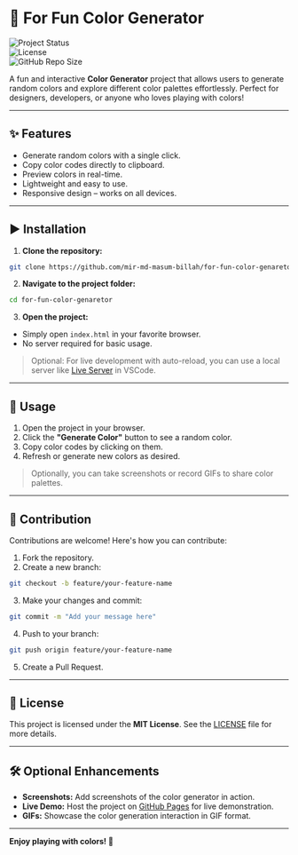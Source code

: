 
# 🎨 For Fun Color Generator 

![Project Status](https://img.shields.io/badge/status-active-success)  
![License](https://img.shields.io/badge/license-MIT-blue)  
![GitHub Repo Size](https://img.shields.io/github/repo-size/mir-md-masum-billah/for-fun-color-genaretor)  

A fun and interactive **Color Generator** project that allows users to generate random colors and explore different color palettes effortlessly. Perfect for designers, developers, or anyone who loves playing with colors!

---

## ✨ Features

- Generate random colors with a single click.  
- Copy color codes directly to clipboard.  
- Preview colors in real-time.  
- Lightweight and easy to use.  
- Responsive design – works on all devices.  

---

## ▶️ Installation

1. **Clone the repository:**  
```bash
git clone https://github.com/mir-md-masum-billah/for-fun-color-genaretor.git
```

2. **Navigate to the project folder:**  
```bash
cd for-fun-color-genaretor
```

3. **Open the project:**  
- Simply open `index.html` in your favorite browser.  
- No server required for basic usage.  

> Optional: For live development with auto-reload, you can use a local server like [Live Server](https://marketplace.visualstudio.com/items?itemName=ritwickdey.LiveServer) in VSCode.

---

## 🚀 Usage

1. Open the project in your browser.  
2. Click the **"Generate Color"** button to see a random color.  
3. Copy color codes by clicking on them.  
4. Refresh or generate new colors as desired.  

> Optionally, you can take screenshots or record GIFs to share color palettes.

---

## 🧐 Contribution

Contributions are welcome! Here's how you can contribute:

1. Fork the repository.  
2. Create a new branch:  
```bash
git checkout -b feature/your-feature-name
```
3. Make your changes and commit:  
```bash
git commit -m "Add your message here"
```
4. Push to your branch:  
```bash
git push origin feature/your-feature-name
```
5. Create a Pull Request.

---

## 📄 License

This project is licensed under the **MIT License**. See the [LICENSE](LICENSE) file for more details.

---

## 🛠️ Optional Enhancements

- **Screenshots:** Add screenshots of the color generator in action.  
- **Live Demo:** Host the project on [GitHub Pages](https://pages.github.com/) for live demonstration.  
- **GIFs:** Showcase the color generation interaction in GIF format.  

---

**Enjoy playing with colors! 🌈**
